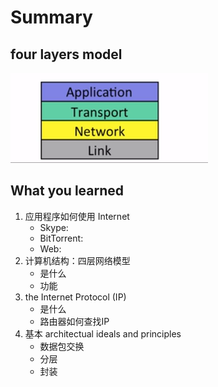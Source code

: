 # Summary

## four layers model
![four layers model](imgs/fourlayer.png)

## What you learned

1. 应用程序如何使用 Internet
   - Skype:
   - BitTorrent:
   - Web:
2. 计算机结构：四层网络模型
   - 是什么
   - 功能
3. the Internet Protocol (IP)
   - 是什么
   - 路由器如何查找IP
4. 基本 architectual ideals and principles
   - 数据包交换
   - 分层
   - 封装

